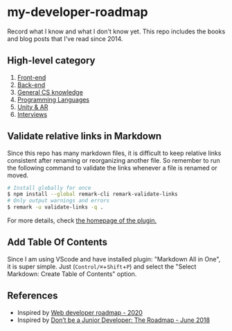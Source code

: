 # my-developer-roadmap
Record what I know and what I don't know yet.  This repo includes the books and blog posts that I've read since 2014.

## High-level category
1. [Front-end](./docs/front-end/README.md)
2. [Back-end](./docs/back-end/README.md)
3. [General CS knowledge](./docs/general-cs/README.md)
4. [Programming Languages](./docs/programming-languages/README.md)
5. [Unity & AR](./docs/unity-AR-VR/README.md)
6. [Interviews](./docs/Interviews/README.md)

## Validate relative links in Markdown
Since this repo has many markdown files, it is difficult to keep relative links consistent after renaming or reorganizing another file. So remember to run the following command to validate the links whenever a file is renamed or moved.
```sh
# Install globally for once
$ npm install --global remark-cli remark-validate-links
# Only output warnings and errors
$ remark -u validate-links -q .
```
For more details, check [the homepage of the plugin.](https://github.com/remarkjs/remark-validate-links)

## Add Table Of Contents
Since I am using VScode and have installed plugin: "Markdown All in One", it is super simple. Just (`Control/⌘`+`Shift`+`P`) and select the "Select Markdown: Create Table of Contents" option.

## References
* Inspired by [Web developer roadmap - 2020](https://github.com/kamranahmedse/developer-roadmap)
* Inspired by [Don’t be a Junior Developer: The Roadmap - June 2018](https://zerotomastery.io/blog/dont-be-a-junior-developer-the-roadmap/?utm_source=medium&utm_medium=dont-be-junior-the-roadmap)